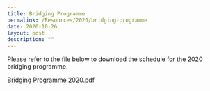 ```yaml
---
title: Bridging Programme
permalink: /Resources/2020/bridging-programme
date: 2020-10-26
layout: post
description: ""
---
```

Please refer to the file below to download the schedule for the 2020 bridging programme.  
  
[Bridging Programme 2020.pdf](/files/Bridging%20Programme%202020.pdf)